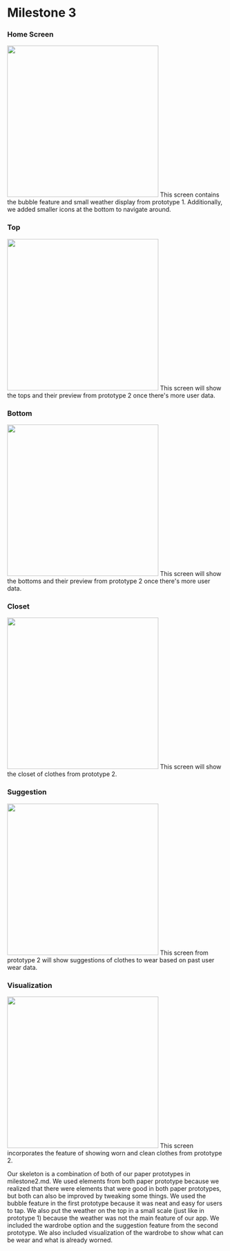 # Milestone 3

### Home Screen
<img src="images/main_screen.png" width=350px>
This screen contains the bubble feature and small weather display from prototype 1. Additionally, we added smaller icons at the bottom to navigate around.

### Top
<img src="images/top.png" width=350px>
This screen will show the tops and their preview from prototype 2 once there's more user data.

### Bottom
<img src="images/bottom.png" width=350px>
This screen will show the bottoms and their preview from prototype 2 once there's more user data.

### Closet
<img src="images/closet.png" width=350px>
This screen will show the closet of clothes from prototype 2.

### Suggestion
<img src="images/suggestion.png" width=350px>
This screen from prototype 2 will show suggestions of clothes to wear based on past user wear data.

### Visualization
<img src="images/visualization.png" width=350px>
This screen incorporates the feature of showing worn and clean clothes from prototype 2.

Our skeleton is a combination of both of our paper prototypes in milestone2.md. We used elements from both paper prototype because we realized that there were elements that were good in both paper prototypes, but both can also be improved by tweaking some things. We used the bubble feature in the first prototype because it was neat and easy for users to tap. We also put the weather on the top in a small scale (just like in prototype 1) because the weather was not the main feature of our app. We included the wardrobe option and the suggestion feature from the second prototype. We also included visualization of the wardrobe to show what can be wear and what is already worned. 
